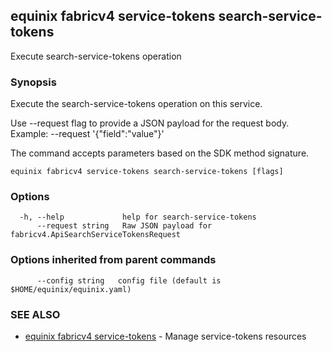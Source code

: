 ## equinix fabricv4 service-tokens search-service-tokens

Execute search-service-tokens operation

### Synopsis

Execute the search-service-tokens operation on this service.

Use --request flag to provide a JSON payload for the request body.
Example: --request '{"field":"value"}'

The command accepts parameters based on the SDK method signature.

```
equinix fabricv4 service-tokens search-service-tokens [flags]
```

### Options

```
  -h, --help             help for search-service-tokens
      --request string   Raw JSON payload for fabricv4.ApiSearchServiceTokensRequest
```

### Options inherited from parent commands

```
      --config string   config file (default is $HOME/equinix/equinix.yaml)
```

### SEE ALSO

* [equinix fabricv4 service-tokens](equinix_fabricv4_service-tokens.md)	 - Manage service-tokens resources

